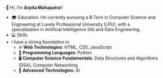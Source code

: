 -👋 Hi, I’m **Arpita Mahapatra**!!
- 🎓 Education: I’m currently pursuing a B.Tech in Computer Science and Engineering at Lovely Professional University (LPU), with a specialization in Artificial Intelligence (AI) and Data Engineering.
- 💻 Skills
- I have a strong foundation in:
  - 🌐 **Web Technologies**: HTML, CSS, JavaScript
  - 🐍 **Programming Languages**: Python
  - 🖥️ **Computer Science Fundamentals**: Data Structures and Algorithms (DSA), Computer Networking
  - 🤖 **Advanced Technologies**: AI
